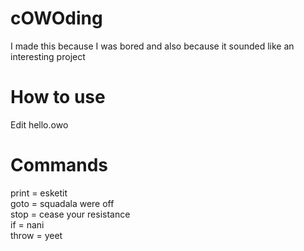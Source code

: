 # cOWOding
I made this because I was bored and also because it sounded like an interesting project

# How to use
Edit hello.owo

# Commands
print = esketit   
goto = squadala were off   
stop = cease your resistance   
if = nani   
throw = yeet   